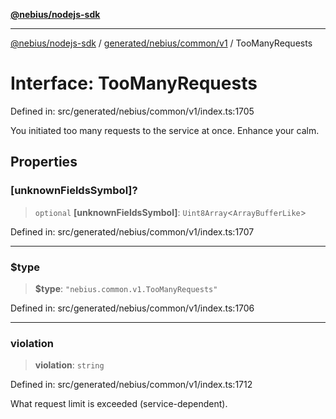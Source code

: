 [**@nebius/nodejs-sdk**](../../../../../README.md)

---

[@nebius/nodejs-sdk](../../../../../README.md) / [generated/nebius/common/v1](../README.md) / TooManyRequests

# Interface: TooManyRequests

Defined in: src/generated/nebius/common/v1/index.ts:1705

You initiated too many requests to the service at once. Enhance your calm.

## Properties

### \[unknownFieldsSymbol\]?

> `optional` **\[unknownFieldsSymbol\]**: `Uint8Array`\<`ArrayBufferLike`\>

Defined in: src/generated/nebius/common/v1/index.ts:1707

---

### $type

> **$type**: `"nebius.common.v1.TooManyRequests"`

Defined in: src/generated/nebius/common/v1/index.ts:1706

---

### violation

> **violation**: `string`

Defined in: src/generated/nebius/common/v1/index.ts:1712

What request limit is exceeded (service-dependent).
